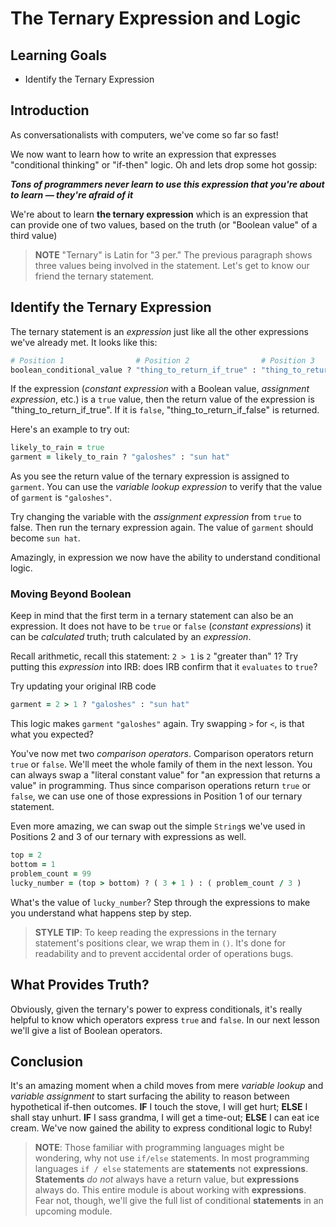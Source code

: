 # The Ternary Expression and Logic

## Learning Goals

* Identify the Ternary Expression

## Introduction

As conversationalists with computers, we've come so far so fast!

We now want to learn how to write an expression that expresses "conditional
thinking" or "if-then" logic. Oh and lets drop some hot gossip:

***Tons of programmers never learn to use this expression that you're about to
learn &mdash; they're afraid of it***

We're about to learn **the ternary expression** which is an expression that can
provide one of two values, based on the truth (or "Boolean value" of a third
value)

>**NOTE** "Ternary" is Latin for "3 per." The previous paragraph shows three
>values being involved in the statement. Let's get to know our friend the
>ternary statement.

## Identify the Ternary Expression

The ternary statement is an _expression_ just like all the other expressions
we've already met. It looks like this:

```ruby
# Position 1                # Position 2                # Position 3
boolean_conditional_value ? "thing_to_return_if_true" : "thing_to_return_if_false"
```

If the expression (_constant expression_ with a Boolean value, _assignment
expression_,  etc.) is a `true` value, then the return value of the expression
is "thing_to_return_if_true". If it is `false`, "thing_to_return_if_false" is
returned.

Here's an example to try out:

```ruby
likely_to_rain = true
garment = likely_to_rain ? "galoshes" : "sun hat"
```

As you see the return value of the ternary expression is assigned to `garment`.
You can use the _variable lookup expression_ to verify that the value of
`garment` is `"galoshes"`.

Try changing the variable with the _assignment expression_ from `true` to
false. Then run the ternary expression again. The value of `garment` should
become `sun hat`.

Amazingly, in expression we now have the ability to understand conditional
logic.

### Moving Beyond Boolean

Keep in mind that the first term in a ternary statement can also be an
expression. It does not have to be `true` or `false` (_constant expressions_)
it can be _calculated_ truth; truth calculated by an _expression_.

Recall arithmetic, recall this statement: `2 > 1` is `2` "greater than" 1?  Try
putting this _expression_ into IRB: does IRB confirm that it `evaluates` to
`true`?

Try updating your original IRB code

```ruby
garment = 2 > 1 ? "galoshes" : "sun hat"
```

This logic makes `garment` `"galoshes"` again. Try swapping `>` for `<`, is
that what you expected?

You've now met two _comparison operators_. Comparison operators return `true`
or `false`. We'll meet the whole family of them in the next lesson. You can
always swap a "literal constant value" for "an expression that returns a value"
in programming. Thus since comparison operations return `true` or `false`, we
can use one of those expressions in Position 1 of our ternary statement.

Even more amazing, we can swap out the simple `String`s we've used in
Positions 2 and 3 of our ternary with expressions as well.

```ruby
top = 2
bottom = 1
problem_count = 99
lucky_number = (top > bottom) ? ( 3 + 1 ) : ( problem_count / 3 )
```

What's the value of `lucky_number`? Step through the expressions to make you
understand what happens step by step.

> **STYLE TIP**: To keep reading the expressions in the ternary statement's
> positions clear, we wrap them in `()`. It's done for readability and to
> prevent accidental order of operations bugs.

## What Provides Truth?

Obviously, given the ternary's power to express conditionals, it's really
helpful to know which operators express `true` and `false`. In our next lesson
we'll give a list of Boolean operators.

## Conclusion

It's an amazing moment when a child moves from mere _variable lookup_ and
_variable assignment_ to start surfacing the ability to reason between
hypothetical if-then outcomes. **IF** I touch the stove, I will get hurt;
**ELSE** I shall stay unhurt. **IF** I sass grandma, I will get a time-out;
**ELSE** I can eat ice cream. We've now gained the ability to express
conditional logic to Ruby!

> **NOTE**: Those familiar with programming languages might be wondering, why not use
`if/else` statements. In most programming languages `if / else` statements are
**statements** not **expressions**. **Statements** _do not_ always have a
return value, but **expressions** always do. This entire module is about
working with **expressions**. Fear not, though, we'll give the full list of
conditional **statements** in an upcoming module.
